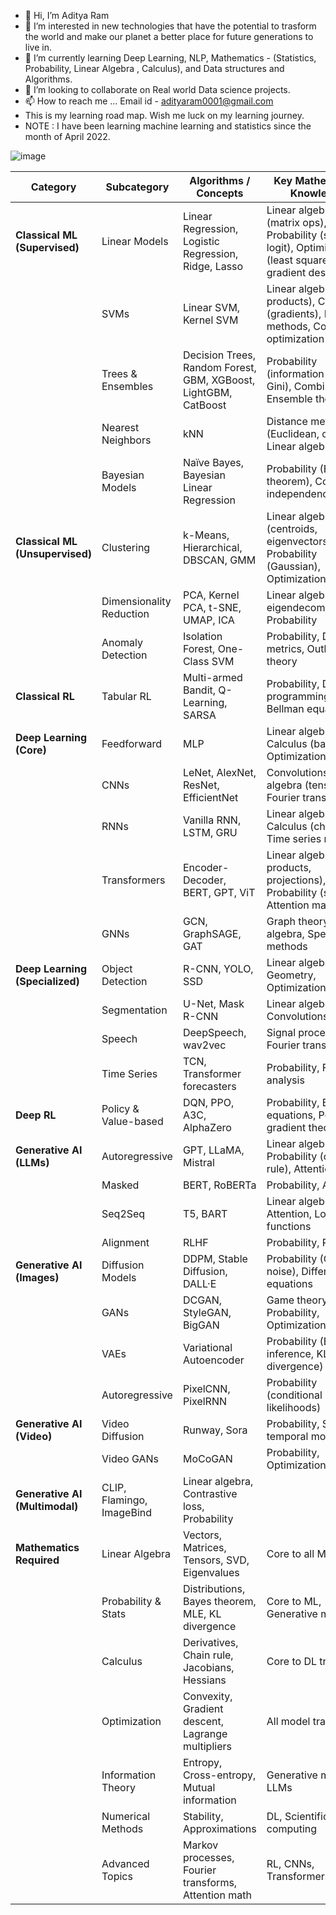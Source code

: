 - 👋 Hi, I’m Aditya Ram
- 👀 I’m interested in new technologies that have the potential to trasform the world and make our planet a better place for future generations to live in.
- 🌱 I’m currently learning Deep Learning, NLP, Mathematics - (Statistics, Probability, Linear Algebra , Calculus), and Data structures and Algorithms.
- 💞️ I’m looking to collaborate on Real world Data science projects.
- 📫 How to reach me ... Email id - adityaram0001@gmail.com
- This is my learning road map. Wish me luck on my learning journey.
- NOTE : I have been learning machine learning and statistics since the month of April 2022.
<!---
Adityaram0001/Adityaram0001 is a ✨ special ✨ repository because its `README.md` (this file) appears on your GitHub profile.
You can click the Preview link to take a look at your changes.
--->

![image](https://user-images.githubusercontent.com/104844607/185080327-795f53d2-cb4b-44b2-89b0-fc9483317c9d.png)

| **Category**                    | **Subcategory**           | **Algorithms / Concepts**                                       | **Key Mathematical Knowledge**                                                                            |
| ------------------------------- | ------------------------- | --------------------------------------------------------------- | --------------------------------------------------------------------------------------------------------- |
| **Classical ML (Supervised)**   | Linear Models             | Linear Regression, Logistic Regression, Ridge, Lasso            | Linear algebra (matrix ops), Probability (sigmoid, logit), Optimization (least squares, gradient descent) |
|                                 | SVMs                      | Linear SVM, Kernel SVM                                          | Linear algebra (dot products), Calculus (gradients), Kernel methods, Convex optimization                  |
|                                 | Trees & Ensembles         | Decision Trees, Random Forest, GBM, XGBoost, LightGBM, CatBoost | Probability (information gain, Gini), Combinatorics, Ensemble theory                                      |
|                                 | Nearest Neighbors         | kNN                                                             | Distance metrics (Euclidean, cosine), Linear algebra                                                      |
|                                 | Bayesian Models           | Naïve Bayes, Bayesian Linear Regression                         | Probability (Bayes theorem), Conditional independence                                                     |
| **Classical ML (Unsupervised)** | Clustering                | k-Means, Hierarchical, DBSCAN, GMM                              | Linear algebra (centroids, eigenvectors), Probability (Gaussian), Optimization                            |
|                                 | Dimensionality Reduction  | PCA, Kernel PCA, t-SNE, UMAP, ICA                               | Linear algebra (SVD, eigendecomposition), Probability                                                     |
|                                 | Anomaly Detection         | Isolation Forest, One-Class SVM                                 | Probability, Distance metrics, Outlier theory                                                             |
| **Classical RL**                | Tabular RL                | Multi-armed Bandit, Q-Learning, SARSA                           | Probability, Dynamic programming, Bellman equations                                                       |
| **Deep Learning (Core)**        | Feedforward               | MLP                                                             | Linear algebra, Calculus (backprop), Optimization                                                         |
|                                 | CNNs                      | LeNet, AlexNet, ResNet, EfficientNet                            | Convolutions, Linear algebra (tensors), Fourier transforms                                                |
|                                 | RNNs                      | Vanilla RNN, LSTM, GRU                                          | Linear algebra, Calculus (chain rule), Time series math                                                   |
|                                 | Transformers              | Encoder-Decoder, BERT, GPT, ViT                                 | Linear algebra (dot products, projections), Probability (softmax), Attention math                         |
|                                 | GNNs                      | GCN, GraphSAGE, GAT                                             | Graph theory, Linear algebra, Spectral methods                                                            |
| **Deep Learning (Specialized)** | Object Detection          | R-CNN, YOLO, SSD                                                | Linear algebra, Geometry, Optimization                                                                    |
|                                 | Segmentation              | U-Net, Mask R-CNN                                               | Linear algebra, Convolutions                                                                              |
|                                 | Speech                    | DeepSpeech, wav2vec                                             | Signal processing, Fourier transforms                                                                     |
|                                 | Time Series               | TCN, Transformer forecasters                                    | Probability, Fourier analysis                                                                             |
| **Deep RL**                     | Policy & Value-based      | DQN, PPO, A3C, AlphaZero                                        | Probability, Bellman equations, Policy gradient theorem                                                   |
| **Generative AI (LLMs)**        | Autoregressive            | GPT, LLaMA, Mistral                                             | Linear algebra, Probability (chain rule), Attention                                                       |
|                                 | Masked                    | BERT, RoBERTa                                                   | Probability, Attention                                                                                    |
|                                 | Seq2Seq                   | T5, BART                                                        | Linear algebra, Attention, Loss functions                                                                 |
|                                 | Alignment                 | RLHF                                                            | Probability, RL math                                                                                      |
| **Generative AI (Images)**      | Diffusion Models          | DDPM, Stable Diffusion, DALL·E                                  | Probability (Gaussian noise), Differential equations                                                      |
|                                 | GANs                      | DCGAN, StyleGAN, BigGAN                                         | Game theory, Probability, Optimization                                                                    |
|                                 | VAEs                      | Variational Autoencoder                                         | Probability (Bayesian inference, KL divergence)                                                           |
|                                 | Autoregressive            | PixelCNN, PixelRNN                                              | Probability (conditional likelihoods)                                                                     |
| **Generative AI (Video)**       | Video Diffusion           | Runway, Sora                                                    | Probability, Spatio-temporal modeling                                                                     |
|                                 | Video GANs                | MoCoGAN                                                         | Probability, Optimization                                                                                 |
| **Generative AI (Multimodal)**  | CLIP, Flamingo, ImageBind | Linear algebra, Contrastive loss, Probability                   |                                                                                                           |
| **Mathematics Required**        | Linear Algebra            | Vectors, Matrices, Tensors, SVD, Eigenvalues                    | Core to all ML/DL                                                                                         |
|                                 | Probability & Stats       | Distributions, Bayes theorem, MLE, KL divergence                | Core to ML, Generative models                                                                             |
|                                 | Calculus                  | Derivatives, Chain rule, Jacobians, Hessians                    | Core to DL training                                                                                       |
|                                 | Optimization              | Convexity, Gradient descent, Lagrange multipliers               | All model training                                                                                        |
|                                 | Information Theory        | Entropy, Cross-entropy, Mutual information                      | Generative models, LLMs                                                                                   |
|                                 | Numerical Methods         | Stability, Approximations                                       | DL, Scientific computing                                                                                  |
|                                 | Advanced Topics           | Markov processes, Fourier transforms, Attention math            | RL, CNNs, Transformers                                                                                    |
